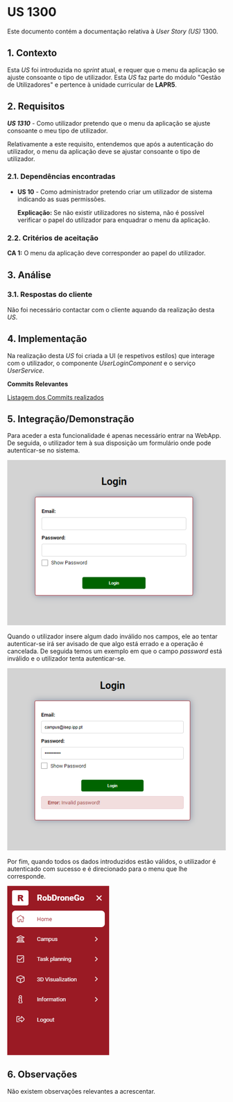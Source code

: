 # US 1300

Este documento contém a documentação relativa à *User Story (US)* 1300.

## 1. Contexto

Esta *US* foi introduzida no *sprint* atual, e requer que o menu da aplicação se ajuste consoante o tipo de utilizador.
Esta *US* faz parte do módulo "Gestão de Utilizadores" e pertence à unidade curricular de **LAPR5**.

## 2. Requisitos

***US 1310*** - Como utilizador pretendo que o menu da aplicação se ajuste consoante o meu tipo de utilizador.

Relativamente a este requisito, entendemos que após a autenticação do utilizador, o menu da aplicação deve se ajustar consoante 
o tipo de utilizador.

### 2.1. Dependências encontradas

- **US 10** - Como administrador pretendo criar um utilizador de sistema indicando as suas permissões.

  **Explicação:** Se não existir utilizadores no sistema, não é possível verificar o papel do utilizador para enquadrar 
o menu da aplicação.

### 2.2. Critérios de aceitação

**CA 1:** O menu da aplicação deve corresponder ao papel do utilizador.

## 3. Análise

### 3.1. Respostas do cliente

Não foi necessário contactar com o cliente aquando da realização desta *US*.

## 4. Implementação

Na realização desta *US* foi criada a UI (e respetivos estilos) que interage com o utilizador, o componente *UserLoginComponent*
e o serviço *UserService*.

**Commits Relevantes**

[Listagem dos Commits realizados](https://1191296gg.atlassian.net/browse/S50-86)

## 5. Integração/Demonstração

Para aceder a esta funcionalidade é apenas necessário entrar na WebApp. De seguida, o utilizador tem à sua disposição um 
formulário onde pode autenticar-se no sistema.

![Vista do formulário para autenticação no sistema](IMG/initial_view.png)

Quando o utilizador insere algum dado inválido nos campos, ele ao tentar autenticar-se irá ser avisado de que
algo está errado e a operação é cancelada. De seguida temos um exemplo em que o campo *password* está inválido e o utilizador
tenta autenticar-se.

![Erro ao tentar autenticar-se com o campo password inválido](IMG/password_error.png)

Por fim, quando todos os dados introduzidos estão válidos, o utilizador é autenticado com sucesso e é direcionado para o
menu que lhe corresponde.

![Sucesso na autenticação](IMG/successful_authentication.png)

## 6. Observações

Não existem observações relevantes a acrescentar.
